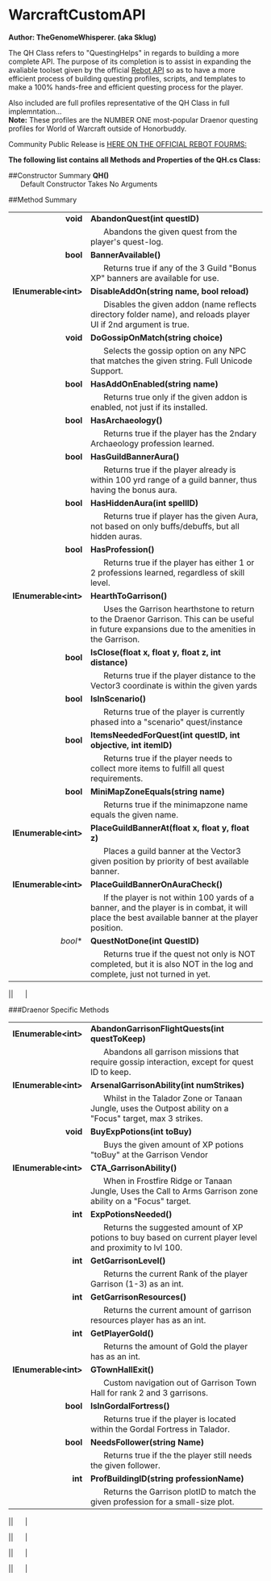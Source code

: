 WarcraftCustomAPI
=================

**Author: TheGenomeWhisperer. (aka Sklug)**

The QH Class refers to "QuestingHelps" in regards to building a more complete API.  The purpose of its completion is to assist in expanding the avaliable toolset given by the official [Rebot API](http://www.rebot.to/showthread.php?t=1899) so as to have a more efficient process of building questing profiles, scripts, and templates to make a 100% hands-free and efficient questing process for the player.

Also included are full profiles representative of the QH Class in full implemntation...  
**Note:** These profiles are the NUMBER ONE most-popular Draenor questing profiles for World of Warcraft outside of Honorbuddy.

Community Public Release is [HERE ON THE OFFICIAL REBOT FOURMS:](http://www.rebot.to/showthread.php?t=4930)

**The following list contains all Methods and Properties of the QH.cs Class:**

##Constructor Summary
**QH()**  
    &nbsp;&nbsp;&nbsp;&nbsp;&nbsp;&nbsp;Default Constructor Takes No Arguments
    
##Method Summary  

|||
|-----:|:--------------------------|
|**void** | **AbandonQuest(int questID)**|
||&nbsp;&nbsp;&nbsp;&nbsp;&nbsp;&nbsp;Abandons the given quest from the player's quest-log.|
|**bool** |**BannerAvailable()**|
||&nbsp;&nbsp;&nbsp;&nbsp;&nbsp;&nbsp;Returns true if any of the 3 Guild "Bonus XP" banners are available for use.|
|**IEnumerable\<int\>** | **DisableAddOn(string name, bool reload)**|
||&nbsp;&nbsp;&nbsp;&nbsp;&nbsp;&nbsp;Disables the given addon (name reflects directory folder name), and reloads player UI if 2nd argument is true.|
|**void** |**DoGossipOnMatch(string choice)**|
||&nbsp;&nbsp;&nbsp;&nbsp;&nbsp;&nbsp;Selects the gossip option on any NPC that matches the given string. Full Unicode Support.|
|**bool** |**HasAddOnEnabled(string name)**|
||&nbsp;&nbsp;&nbsp;&nbsp;&nbsp;&nbsp;Returns true only if the given addon is enabled, not just if its installed.|
|**bool** |**HasArchaeology()**|
||&nbsp;&nbsp;&nbsp;&nbsp;&nbsp;&nbsp;Returns true if the player has the 2ndary Archaeology profession learned.|
|**bool** |**HasGuildBannerAura()**|
||&nbsp;&nbsp;&nbsp;&nbsp;&nbsp;&nbsp;Returns true if the player already is within 100 yrd range of a guild banner, thus having the bonus aura.|
|**bool** |**HasHiddenAura(int spellID)**|
||&nbsp;&nbsp;&nbsp;&nbsp;&nbsp;&nbsp;Returns true if player has the given Aura, not based on only buffs/debuffs, but all hidden auras.|
|**bool** |**HasProfession()**|
||&nbsp;&nbsp;&nbsp;&nbsp;&nbsp;&nbsp;Returns true if the player has either 1 or 2 professions learned, regardless of skill level.|
|**IEnumerable\<int\>** |**HearthToGarrison()**
||&nbsp;&nbsp;&nbsp;&nbsp;&nbsp;&nbsp;Uses the Garrison hearthstone to return to the Draenor Garrison. This can be useful in future expansions due to the amenities in the Garrison.|
|**bool** |**IsClose(float x, float y, float z, int distance)**|
||&nbsp;&nbsp;&nbsp;&nbsp;&nbsp;&nbsp;Returns true if the player distance to the Vector3 coordinate is within the given yards|
|**bool** |**IsInScenario()**|
||&nbsp;&nbsp;&nbsp;&nbsp;&nbsp;&nbsp;Returns true of the player is currently phased into a "scenario" quest/instance|
|**bool** |**ItemsNeededForQuest(int questID, int objective, int itemID)**|
||&nbsp;&nbsp;&nbsp;&nbsp;&nbsp;&nbsp;Returns true if the player needs to collect more items to fulfill all quest requirements.|
|**bool** |**MiniMapZoneEquals(string name)**|
||&nbsp;&nbsp;&nbsp;&nbsp;&nbsp;&nbsp;Returns true if the minimapzone name equals the given name.|
|**IEnumerable\<int\>** |**PlaceGuildBannerAt(float x, float y, float z)**|
||&nbsp;&nbsp;&nbsp;&nbsp;&nbsp;&nbsp;Places a guild banner at the Vector3 given position by priority of best available banner.|
|**IEnumerable\<int\>** |**PlaceGuildBannerOnAuraCheck()**|
||&nbsp;&nbsp;&nbsp;&nbsp;&nbsp;&nbsp;If the player is not within 100 yards of a banner, and the player is in combat, it will place the best available banner at the player position.|
|*bool** |**QuestNotDone(int QuestID)**|
||&nbsp;&nbsp;&nbsp;&nbsp;&nbsp;&nbsp;Returns true if the quest not only is NOT completed, but it is also NOT in the log and complete, just not turned in yet.|


||&nbsp;&nbsp;&nbsp;&nbsp;&nbsp;&nbsp;|


###Draenor Specific Methods

|||
|-----:|:--------------------------|
|**IEnumerable\<int\>** |**AbandonGarrisonFlightQuests(int questToKeep)**|
||&nbsp;&nbsp;&nbsp;&nbsp;&nbsp;&nbsp;Abandons all garrison missions that require gossip interaction, except for quest ID to keep.|
|**IEnumerable\<int\>** |**ArsenalGarrisonAbility(int numStrikes)**|
||&nbsp;&nbsp;&nbsp;&nbsp;&nbsp;&nbsp;Whilst in the Talador Zone or Tanaan Jungle, uses the Outpost ability on a "Focus" target, max 3 strikes.|
|**void** |**BuyExpPotions(int toBuy)**|
||&nbsp;&nbsp;&nbsp;&nbsp;&nbsp;&nbsp;Buys the given amount of XP potions "toBuy" at the Garrison Vendor|
|**IEnumerable\<int\>** |**CTA_GarrisonAbility()**|
||&nbsp;&nbsp;&nbsp;&nbsp;&nbsp;&nbsp;When in Frostfire Ridge or Tanaan Jungle, Uses the Call to Arms Garrison zone ability on a "Focus" target.|
|**int** |**ExpPotionsNeeded()**|
||&nbsp;&nbsp;&nbsp;&nbsp;&nbsp;&nbsp;Returns the suggested amount of XP potions to buy based on current player level and proximity to lvl 100.|
|**int** |**GetGarrisonLevel()**|  
||&nbsp;&nbsp;&nbsp;&nbsp;&nbsp;&nbsp;Returns the current Rank of the player Garrison (1-3) as an int.|
|**int** |**GetGarrisonResources()**|  
||&nbsp;&nbsp;&nbsp;&nbsp;&nbsp;&nbsp;Returns the current amount of garrison resources player has as an int.|
|**int** |**GetPlayerGold()**|  
||&nbsp;&nbsp;&nbsp;&nbsp;&nbsp;&nbsp;Returns the amount of Gold the player has as an int.|
|**IEnumerable\<int\>** |**GTownHallExit()**|  
||&nbsp;&nbsp;&nbsp;&nbsp;&nbsp;&nbsp;Custom navigation out of Garrison Town Hall for rank 2 and 3 garrisons.|
|**bool** |**IsInGordalFortress()**|
||&nbsp;&nbsp;&nbsp;&nbsp;&nbsp;&nbsp;Returns true if the player is located within the Gordal Fortress in Talador.|
|**bool** |**NeedsFollower(string Name)**|
||&nbsp;&nbsp;&nbsp;&nbsp;&nbsp;&nbsp;Returns true if the the player still needs the given follower.
|**int** |**ProfBuildingID(string professionName)**|
||&nbsp;&nbsp;&nbsp;&nbsp;&nbsp;&nbsp;Returns the Garrison plotID to match the given profession for a small-size plot.|


||&nbsp;&nbsp;&nbsp;&nbsp;&nbsp;&nbsp;|


||&nbsp;&nbsp;&nbsp;&nbsp;&nbsp;&nbsp;|


||&nbsp;&nbsp;&nbsp;&nbsp;&nbsp;&nbsp;|


||&nbsp;&nbsp;&nbsp;&nbsp;&nbsp;&nbsp;|
